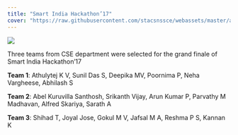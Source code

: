 ```yaml
---
title: "Smart India Hackathon’17"
cover: "https://raw.githubusercontent.com/stacsnssce/webassets/master/awards/sih2017-home_800x500.jpg"
---
```


![](https://raw.githubusercontent.com/stacsnssce/webassets/master/awards/sih_2017_300x250.jpg)


Three teams from CSE department were selected for the grand finale of Smart India Hackathon’17

**Team 1**: Athulytej K V, Sunil Das S, Deepika MV, Poornima P, Neha Vargheese, Abhilash S

**Team 2**: Abel Kuruvilla Santhosh, Srikanth Vijay, Arun Kumar P, Parvathy M Madhavan, Alfred Skariya, Sarath A

**Team 3**: Shihad T, Joyal Jose, Gokul M V, Jafsal M A, Reshma P S, Kannan K
